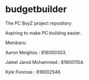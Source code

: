 # budgetbuilder
The PC BoyZ project repository

<p>Aspiring to make PC building easier.</p>
Members:
<p>Aaron Meighoo : 816000303.</p>
<p>Jaleel Jarod Mohammed : 816001154.</p>
<p>Kyle Fonrose : 816002546.</p>
